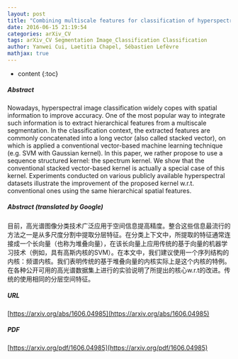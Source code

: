 ```yaml
---
layout: post
title: "Combining multiscale features for classification of hyperspectral images: a sequence based kernel approach"
date: 2016-06-15 21:19:54
categories: arXiv_CV
tags: arXiv_CV Segmentation Image_Classification Classification
author: Yanwei Cui, Laetitia Chapel, Sébastien Lefèvre
mathjax: true
---
```


* content
{:toc}

##### Abstract
Nowadays, hyperspectral image classification widely copes with spatial information to improve accuracy. One of the most popular way to integrate such information is to extract hierarchical features from a multiscale segmentation. In the classification context, the extracted features are commonly concatenated into a long vector (also called stacked vector), on which is applied a conventional vector-based machine learning technique (e.g. SVM with Gaussian kernel). In this paper, we rather propose to use a sequence structured kernel: the spectrum kernel. We show that the conventional stacked vector-based kernel is actually a special case of this kernel. Experiments conducted on various publicly available hyperspectral datasets illustrate the improvement of the proposed kernel w.r.t. conventional ones using the same hierarchical spatial features.

##### Abstract (translated by Google)
目前，高光谱图像分类技术广泛应用于空间信息提高精度。整合这些信息最流行的方法之一是从多尺度分割中提取分层特征。在分类上下文中，所提取的特征通常连接成一个长向量（也称为堆叠向量），在该长向量上应用传统的基于向量的机器学习技术（例如，具有高斯内核的SVM）。在本文中，我们建议使用一个序列结构的内核：频谱内核。我们表明传统的基于堆叠向量的内核实际上是这个内核的特例。在各种公开可用的高光谱数据集上进行的实验说明了所提出的核心w.r.t的改进。传统的使用相同的分层空间特征。

##### URL
[https://arxiv.org/abs/1606.04985](https://arxiv.org/abs/1606.04985)

##### PDF
[https://arxiv.org/pdf/1606.04985](https://arxiv.org/pdf/1606.04985)

